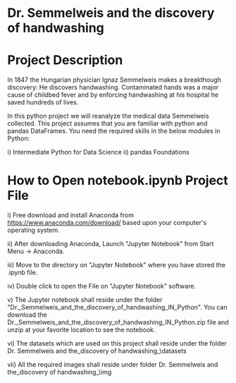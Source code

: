 # Dr. Semmelweis and the discovery of handwashing

Project Description 
==================== 
In 1847 the Hungarian physician Ignaz Semmelweis makes a breakthough discovery: He discovers handwashing. Contaminated hands was a major cause of childbed fever and by enforcing handwashing at his hospital he saved hundreds of lives.

In this python project we will reanalyze the medical data Semmelweis collected. This project assumes that you are familiar with python and pandas DataFrames. You need the required skills in the below modules in Python:

i) Intermediate Python for Data Science
ii) pandas Foundations

How to Open notebook.ipynb Project File 
=======================================  

i) Free download and install Anaconda from https://www.anaconda.com/download/ based upon your computer's operating system.

ii) After downloading Anaconda, Launch "Jupyter Notebook" from Start Menu -> Anaconda.

iii) Move to the directory on "Jupyter Notebook" where you have stored the .ipynb file.

iv) Double click to open the File on "Jupyter Notebook" software.

v) The Jupyter notebook shall reside under the folder "Dr._Semmelweis_and_the_discovery_of_handwashing_IN_Python". 
   You can download the Dr._Semmelweis_and_the_discovery_of_handwashing_IN_Python.zip file and unzip at your favorite location to see the notebook.

vi) The datasets which are used on this project shall reside under the folder Dr. Semmelweis and the_discovery of handwashing\_\datasets

vii) All the required images shall reside under folder Dr. Semmelweis and the_discovery of handwashing\_\img
